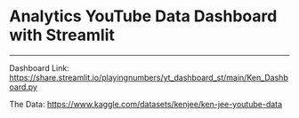 # Analytics YouTube Data Dashboard with Streamlit
---
Dashboard Link: https://share.streamlit.io/playingnumbers/yt_dashboard_st/main/Ken_Dashboard.py

The Data: https://www.kaggle.com/datasets/kenjee/ken-jee-youtube-data

